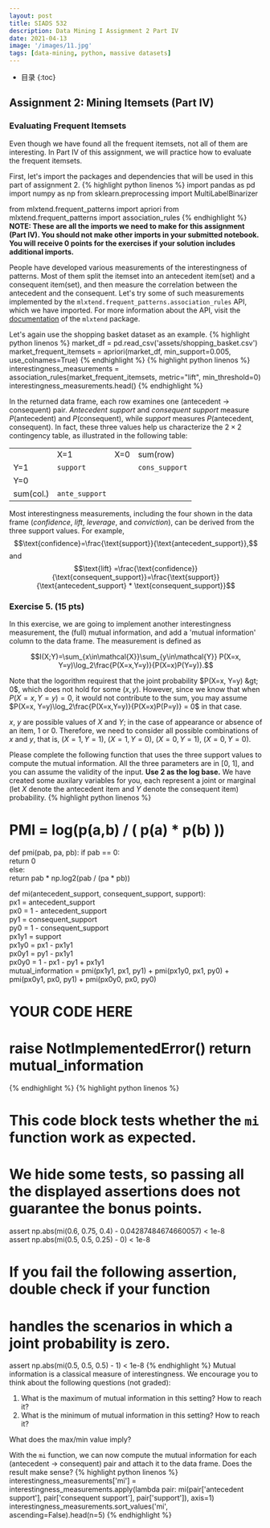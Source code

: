 ```yaml
---
layout: post
title: SIADS 532 
description: Data Mining I Assignment 2 Part IV
date: 2021-04-13
image: '/images/11.jpg'
tags: [data-mining, python, massive datasets]
---
```

* 目录
{:toc}

## Assignment 2: Mining Itemsets (Part IV)

### Evaluating Frequent Itemsets

Even though we have found all the frequent itemsets, not all of them are interesting. In Part IV of this assignment, we will practice how to evaluate the frequent itemsets.

First, let's import the packages and dependencies that will be used in this part of assignment 2.
{% highlight python linenos %}
import pandas as pd
import numpy as np
from sklearn.preprocessing import MultiLabelBinarizer

from mlxtend.frequent_patterns import apriori
from mlxtend.frequent_patterns import association_rules
{% endhighlight %}
**NOTE: These are all the imports we need to make for this assignment (Part IV). You should not make other imports in your submitted notebook. You will receive 0 points for the exercises if your solution includes additional imports.**

People have developed various measurements of the interestingness of patterns. Most of them split the itemset into an antecedent item(set) and a consequent item(set), and then measure the correlation between the antecedent and the consequent. Let's try some of such measurements implemented by the  `mlxtend.frequent_patterns.association_rules`  API, which we have imported. For more information about the API, visit the  [documentation](http://rasbt.github.io/mlxtend/user_guide/frequent_patterns/association_rules/)  of the  `mlxtend`  package.

Let's again use the shopping basket dataset as an example.
{% highlight python linenos %}
market_df = pd.read_csv('assets/shopping_basket.csv')
market_frequent_itemsets = apriori(market_df, min_support=0.005, use_colnames=True)
{% endhighlight %}
{% highlight python linenos %}
interestingness_measurements = association_rules(market_frequent_itemsets, metric="lift", min_threshold=0)
interestingness_measurements.head()
{% endhighlight %}
  
In the returned data frame, each row examines one (antecedent -> consequent) pair.  _Antecedent support_  and  _consequent support_  measure  _P_(antecedent) and  _P_(consequent), while  _support_  measures  _P_(antecedent, consequent). In fact, these three values help us characterize the  $2\times2$ contingency table, as illustrated in the following table:

|  |  |  |  |
|--|--|--|--|
|  |X=1|X=0|sum(row)|
|Y=1|`support`|  |`cons_support`|
|Y=0|  |  |  |
|sum(col.)|`ante_support`|  |  |

Most interestingness measurements, including the four shown in the data frame (_confidence_,  _lift_,  _leverage_, and  _conviction_), can be derived from the three support values. For example, $$\text{confidence}=\frac{\text{support}}{\text{antecedent_support}},$$and$$\text{lift} =\frac{\text{confidence}}{\text{consequent_support}}=\frac{\text{support}}{\text{antecedent_support} * \text{consequent_support}}$$
### Exercise 5. (15 pts)

In this exercise, we are going to implement another interestingness measurement, the (full) mutual information, and add a 'mutual information' column to the data frame. The measurement is defined as

$$I(X;Y)=\sum_{x\in\mathcal{X}}\sum_{y\in\mathcal{Y}} P(X=x, Y=y)\log_2\frac{P(X=x,Y=y)}{P(X=x)P(Y=y)}.$$

Note that the logorithm requirest that the joint probability  $P(X=x, Y=y) &gt; 0$, which does not hold for some  $(x, y)$. However, since we know that when  $P(X=x, Y=y) = 0$, it would not contribute to the sum, you may assume  $P(X=x, Y=y)\log_2\frac{P(X=x,Y=y)}{P(X=x)P(P=y)} = 0$ in that case.

$x$,  $y$ are possible values of  $X$  and  $Y$; in the case of appearance or absence of an item, 1 or 0. Therefore, we need to consider all possible combinations of  $x$  and  $y$, that is,  $(X=1, Y=1)$,  $(X=1, Y=0)$,  $(X=0, Y=1)$,  $(X=0, Y=0)$.

Please complete the following function that uses the three support values to compute the mutual information. All the three parameters are in [0, 1], and you can assume the validity of the input.  **Use 2 as the log base.**  We have created some auxilary variables for you, each represent a joint or marginal (let  $X$ denote the antecedent item and  $Y$  denote the consequent item) probability.
{% highlight python linenos %}
  
# PMI = log(p(a,b) / ( p(a) * p(b) ))  
def  pmi(pab,  pa,  pb): 
	if  pab  ==  0:  
		return  0  
	else:  
		return  pab  *  np.log2(pab  /  (pa  *  pb))  

def  mi(antecedent_support,  consequent_support,  support):  
	px1  =  antecedent_support  
	px0  =  1  -  antecedent_support  
	py1  =  consequent_support  
	py0  =  1  -  consequent_support  
	px1y1  =  support  
	px1y0  =  px1  -  px1y1  
	px0y1  =  py1  -  px1y1  
	px0y0  =  1  -  px1  -  py1  +  px1y1  
	mutual_information  =  pmi(px1y1,  px1,  py1)  +  pmi(px1y0,  px1,  py0)  +  pmi(px0y1,  px0,  py1)  +  pmi(px0y0,  px0,  py0)  
# YOUR CODE HERE  
# raise NotImplementedError()  return  mutual_information
{% endhighlight %}
{% highlight python linenos %}
  
# This code block tests whether the `mi` function work as expected.  
# We hide some tests, so passing all the displayed assertions does not guarantee the bonus points.  

assert  np.abs(mi(0.6,  0.75,  0.4)  -  0.04287484674660057)  <  1e-8  
assert  np.abs(mi(0.5,  0.5,  0.25)  -  0)  <  1e-8  
# If you fail the following assertion, double check if your function 
# handles the scenarios in which a joint probability is zero.  
assert  np.abs(mi(0.5,  0.5,  0.5)  -  1)  <  1e-8
{% endhighlight %}
Mutual information is a classical measure of interestingness. We encourage you to think about the following questions (not graded):

1.  What is the maximum of mutual information in this setting? How to reach it?
2.  What is the minimum of mutual information in this setting? How to reach it?

What does the max/min value imply?

With the  `mi`  function, we can now compute the mutual information for each (antecedent -> consequent) pair and attach it to the data frame. Does the result make sense?
{% highlight python linenos %}
interestingness_measurements['mi'] = \
    interestingness_measurements.apply(lambda pair: mi(pair['antecedent support'], 
                                              pair['consequent support'], 
                                              pair['support']),
                                       axis=1)
interestingness_measurements.sort_values('mi', ascending=False).head(n=5)
{% endhighlight %}
